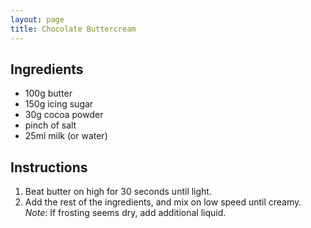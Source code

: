 ```yaml
---
layout: page
title: Chocolate Buttercream
---
```


## Ingredients
* 100g butter
* 150g icing sugar
* 30g cocoa powder
* pinch of salt
* 25ml milk (or water)

## Instructions
1. Beat butter on high for 30 seconds until light.
2. Add the rest of the ingredients, and mix on low speed until creamy.
*Note*: If frosting seems dry, add additional liquid.

